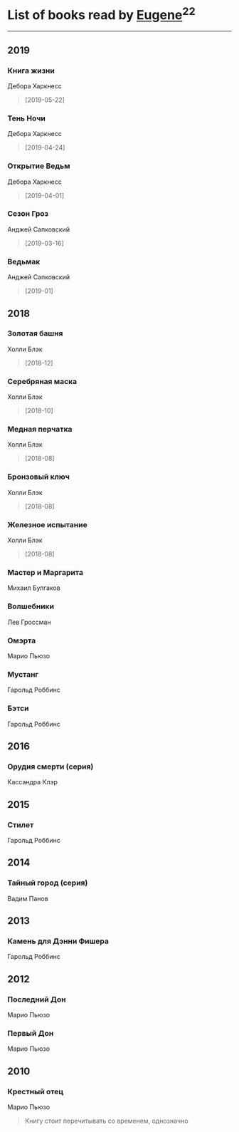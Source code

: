 # List of books read by [Eugene](https://www.facebook.com/profile.php?id=695244810674916)<sup>22</sup>
---

## 2019

### Книга жизни
Дебора Харкнесс
> [2019-05-22] 


### Тень Ночи
Дебора Харкнесс
> [2019-04-24] 


### Открытие Ведьм
Дебора Харкнесс
> [2019-04-01] 


### Сезон Гроз
Анджей Сапковский
> [2019-03-16] 


### Ведьмак
Анджей Сапковский
> [2019-01] 



## 2018

### Золотая башня
Холли Блэк
> [2018-12] 


### Серебряная маска
Холли Блэк
> [2018-10] 


### Медная перчатка
Холли Блэк
> [2018-08] 


### Бронзовый ключ
Холли Блэк
> [2018-08] 


### Железное испытание
Холли Блэк
> [2018-08] 


### Мастер и Маргарита
Михаил Булгаков


### Волшебники
Лев Гроссман


### Омэрта
Марио Пьюзо


### Мустанг
Гарольд Роббинс


### Бэтси
Гарольд Роббинс



## 2016

### Орудия смерти (серия)
Кассандра Клэр



## 2015

### Стилет
Гарольд Роббинс



## 2014

### Тайный город (серия)
Вадим Панов



## 2013

### Камень для Дэнни Фишера
Гарольд Роббинс



## 2012

### Последний Дон
Марио Пьюзо


### Первый Дон
Марио Пьюзо



## 2010

### Крестный отец
Марио Пьюзо
> Книгу стоит перечитывать со временем, однозначно



